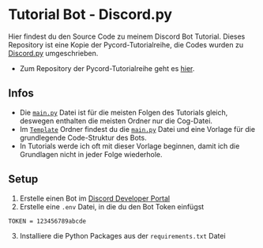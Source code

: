 # Tutorial Bot - Discord.py
Hier findest du den Source Code zu meinem Discord Bot Tutorial.
Dieses Repository ist eine Kopie der Pycord-Tutorialreihe,
die Codes wurden zu [Discord.py](https://discordpy.readthedocs.io/en/stable/) umgeschrieben.

- Zum Repository der Pycord-Tutorialreihe geht es [hier](https://github.com/tibue99/tutorial-bot).

## Infos
- Die [`main.py`](https://github.com/tibue99/tutorial-bot/blob/main/Template/main.py) Datei ist für die meisten Folgen des Tutorials gleich, deswegen enthalten die meisten Ordner nur die Cog-Datei.
- Im [`Template`](https://github.com/tibue99/tutorial-bot/tree/main/Template) Ordner findest du die [`main.py`](https://github.com/tibue99/tutorial-bot/blob/main/Template/main.py) Datei und eine Vorlage für die grundlegende Code-Struktur des Bots.
- In Tutorials werde ich oft mit dieser Vorlage beginnen, damit ich die Grundlagen nicht in jeder Folge wiederhole.

## Setup
1. Erstelle einen Bot im [Discord Developer Portal](https://discord.com/developers/applications/)
2. Erstelle eine `.env` Datei, in die du den Bot Token einfügst
```
TOKEN = 123456789abcde
```
3. Installiere die Python Packages aus der `requirements.txt` Datei
